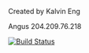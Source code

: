 Created by Kalvin Eng

Angus 204.209.76.218

[![Build Status](https://travis-ci.com/cmput401-fall2018/web-app-ci-cd-with-travis-ci-aabels.svg?branch=master)](https://travis-ci.com/cmput401-fall2018/web-app-ci-cd-with-travis-ci-aabels)
